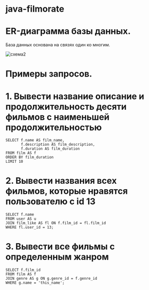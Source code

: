 # java-filmorate
# ER-диаграмма базы данных.
База данных основана на связях один ко многим.

![схема2](https://github.com/EvgeniyTomilov/java-filmorate/assets/116760791/f7d31581-4526-4242-9f61-ed7f33494ac4)

# Примеры запросов.

# 1. Вывести название описание  и продолжительность десяти фильмов с наименьшей продолжительностью
```roomsql
SELECT f.name AS film_name,
       f.description AS film_description,
       f.duration AS film_duration
FROM film AS f
ORDER BY film_duration
LIMIT 10
```

# 2. Вывести названия всех фильмов, которые нравятся пользователю с id 13  
```roomsql
SELECT f.name
FROM user AS u
JOIN film_like AS fl ON f.film_id = fl.film_id
WHERE fl.user_id = 13;
```

# 3. Вывести все фильмы с определенным жанром 
```roomsql
SELECT f.film_id
FROM film AS f
JOIN genre AS g ON g.genre_id = f.genre_id
WHERE g.name = 'this_name';
```
